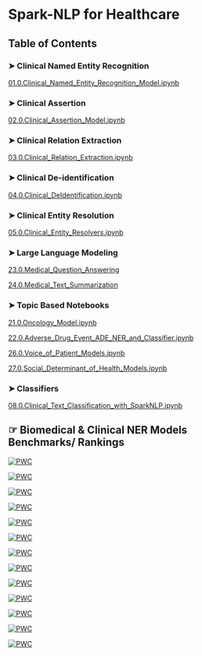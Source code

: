 # **Spark-NLP for Healthcare**

## Table of Contents  


### ➤ Clinical Named Entity Recognition

[01.0.Clinical_Named_Entity_Recognition_Model.ipynb](https://colab.research.google.com/github/JohnSnowLabs/spark-nlp-workshop/blob/master/products/glue/healthcare/01.0.Clinical_Named_Entity_Recognition_Model.ipynb)



### ➤ Clinical Assertion

[02.0.Clinical_Assertion_Model.ipynb](https://colab.research.google.com/github/JohnSnowLabs/spark-nlp-workshop/blob/master/products/glue/healthcare/02.0.Clinical_Assertion_Model.ipynb)



### ➤ Clinical Relation Extraction

[03.0.Clinical_Relation_Extraction.ipynb](https://colab.research.google.com/github/JohnSnowLabs/spark-nlp-workshop/blob/master/products/glue/healthcare/03.0.Clinical_Relation_Extraction.ipynb)



### ➤ Clinical De-identification

[04.0.Clinical_DeIdentification.ipynb](https://colab.research.google.com/github/JohnSnowLabs/spark-nlp-workshop/blob/master/products/glue/healthcare/04.0.Clinical_DeIdentification.ipynb)



### ➤ Clinical Entity Resolution

[05.0.Clinical_Entity_Resolvers.ipynb](https://colab.research.google.com/github/JohnSnowLabs/spark-nlp-workshop/blob/master/products/glue/healthcare/05.0.Clinical_Entity_Resolvers.ipynb)



### ➤ Large Language Modeling

[23.0.Medical_Question_Answering](https://colab.research.google.com/github/JohnSnowLabs/spark-nlp-workshop/blob/master/products/glue/healthcare/23.0.Medical_Question_Answering.ipynb)

[24.0.Medical_Text_Summarization](https://colab.research.google.com/github/JohnSnowLabs/spark-nlp-workshop/blob/master/products/glue/healthcare/24.0.Medical_Text_Summarization.ipynb)



### ➤ Topic Based Notebooks

[21.0.Oncology_Model.ipynb](https://colab.research.google.com/github/JohnSnowLabs/spark-nlp-workshop/blob/master/products/glue/healthcare/21.0.Oncology_Model.ipynb)

[22.0.Adverse_Drug_Event_ADE_NER_and_Classifier.ipynb](https://colab.research.google.com/github/JohnSnowLabs/spark-nlp-workshop/blob/master/products/glue/healthcare/22.0.Adverse_Drug_Event_ADE_NER_and_Classifier.ipynb)

[26.0.Voice_of_Patient_Models.ipynb](https://colab.research.google.com/github/JohnSnowLabs/spark-nlp-workshop/blob/master/products/glue/healthcare/26.0.Voice_of_Patient_Models.ipynb)

[27.0.Social_Determinant_of_Health_Models.ipynb](https://colab.research.google.com/github/JohnSnowLabs/spark-nlp-workshop/blob/master/products/glue/healthcare/27.0.Social_Determinant_of_Health_Models.ipynb)



### ➤ Classifiers

[08.0.Clinical_Text_Classification_with_SparkNLP.ipynb](https://colab.research.google.com/github/JohnSnowLabs/spark-nlp-workshop/blob/master/products/glue/healthcare/08.0.Clinical_Text_Classification_with_SparkNLP.ipynb)



## ☞ Biomedical & Clinical NER Models Benchmarks/ Rankings

[![PWC](https://img.shields.io/endpoint.svg?url=https://paperswithcode.com/badge/biomedical-named-entity-recognition-at-scale/named-entity-recognition-on-anatem)](https://paperswithcode.com/sota/named-entity-recognition-on-anatem?p=biomedical-named-entity-recognition-at-scale)

[![PWC](https://img.shields.io/endpoint.svg?url=https://paperswithcode.com/badge/biomedical-named-entity-recognition-at-scale/named-entity-recognition-on-bc2gm)](https://paperswithcode.com/sota/named-entity-recognition-on-bc2gm?p=biomedical-named-entity-recognition-at-scale)
 
[![PWC](https://img.shields.io/endpoint.svg?url=https://paperswithcode.com/badge/biomedical-named-entity-recognition-at-scale/named-entity-recognition-on-bc4chemd)](https://paperswithcode.com/sota/named-entity-recognition-on-bc4chemd?p=biomedical-named-entity-recognition-at-scale)

[![PWC](https://img.shields.io/endpoint.svg?url=https://paperswithcode.com/badge/biomedical-named-entity-recognition-at-scale/named-entity-recognition-on-bionlp13-cg)](https://paperswithcode.com/sota/named-entity-recognition-on-bionlp13-cg?p=biomedical-named-entity-recognition-at-scale)

[![PWC](https://img.shields.io/endpoint.svg?url=https://paperswithcode.com/badge/biomedical-named-entity-recognition-at-scale/named-entity-recognition-on-linnaeus)](https://paperswithcode.com/sota/named-entity-recognition-on-linnaeus?p=biomedical-named-entity-recognition-at-scale)

[![PWC](https://img.shields.io/endpoint.svg?url=https://paperswithcode.com/badge/biomedical-named-entity-recognition-at-scale/named-entity-recognition-on-species800)](https://paperswithcode.com/sota/named-entity-recognition-on-species800?p=biomedical-named-entity-recognition-at-scale)

[![PWC](https://img.shields.io/endpoint.svg?url=https://paperswithcode.com/badge/biomedical-named-entity-recognition-at-scale/named-entity-recognition-ner-on-jnlpba)](https://paperswithcode.com/sota/named-entity-recognition-ner-on-jnlpba?p=biomedical-named-entity-recognition-at-scale)

[![PWC](https://img.shields.io/endpoint.svg?url=https://paperswithcode.com/badge/biomedical-named-entity-recognition-at-scale/named-entity-recognition-ner-on-ncbi-disease)](https://paperswithcode.com/sota/named-entity-recognition-ner-on-ncbi-disease?p=biomedical-named-entity-recognition-at-scale)

[![PWC](https://img.shields.io/endpoint.svg?url=https://paperswithcode.com/badge/biomedical-named-entity-recognition-at-scale/named-entity-recognition-on-linnaeus)](https://paperswithcode.com/sota/named-entity-recognition-on-linnaeus?p=biomedical-named-entity-recognition-at-scale)

[![PWC](https://img.shields.io/endpoint.svg?url=https://paperswithcode.com/badge/biomedical-named-entity-recognition-at-scale/named-entity-recognition-ner-on-ncbi-disease)](https://paperswithcode.com/sota/named-entity-recognition-ner-on-ncbi-disease?p=biomedical-named-entity-recognition-at-scale)

[![PWC](https://img.shields.io/endpoint.svg?url=https://paperswithcode.com/badge/biomedical-named-entity-recognition-at-scale/named-entity-recognition-on-bc5cdr-chemical)](https://paperswithcode.com/sota/named-entity-recognition-on-bc5cdr-chemical?p=biomedical-named-entity-recognition-at-scale)

[![PWC](https://img.shields.io/endpoint.svg?url=https://paperswithcode.com/badge/biomedical-named-entity-recognition-at-scale/named-entity-recognition-ner-on-bc5cdr)](https://paperswithcode.com/sota/named-entity-recognition-ner-on-bc5cdr?p=biomedical-named-entity-recognition-at-scale)

[![PWC](https://img.shields.io/endpoint.svg?url=https://paperswithcode.com/badge/improving-clinical-document-understanding-on/clinical-assertion-status-detection-on-2010)](https://paperswithcode.com/sota/clinical-assertion-status-detection-on-2010?p=improving-clinical-document-understanding-on)
